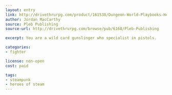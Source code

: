 ```yaml
---
layout: entry
link: http://drivethrurpg.com/product/161538/Dungeon-World-Playbooks-Heroes-of-Steam-Bundle
author: Jordan MacCarthy
source: Pleb Publishing
source-url: http://drivethrurpg.com/browse/pub/6168/Pleb-Publishing

excerpt: You are a wild card gunslinger who specialist in pistols.

categories:
- fighter

license: non-open
cost: paid

tags:
- steampunk
- heroes of steam
---
```

